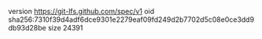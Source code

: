 version https://git-lfs.github.com/spec/v1
oid sha256:7310f39d4adf6dce9301e2279eaf09fd249d2b7702d5c08e0ce3dd9db93d28be
size 24391
